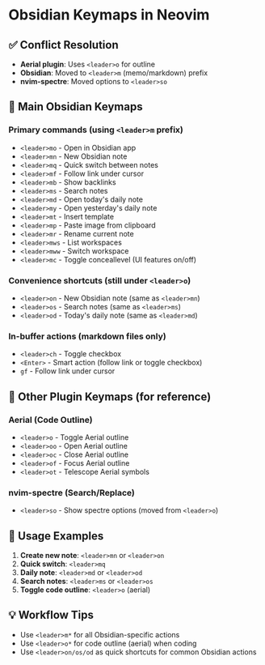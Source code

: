 # Obsidian Keymaps in Neovim

## ✅ Conflict Resolution
- **Aerial plugin**: Uses `<leader>o` for outline
- **Obsidian**: Moved to `<leader>m` (memo/markdown) prefix
- **nvim-spectre**: Moved options to `<leader>so`

## 🚀 Main Obsidian Keymaps

### Primary commands (using `<leader>m` prefix)
- `<leader>mo` - Open in Obsidian app
- `<leader>mn` - New Obsidian note
- `<leader>mq` - Quick switch between notes
- `<leader>mf` - Follow link under cursor
- `<leader>mb` - Show backlinks
- `<leader>ms` - Search notes
- `<leader>md` - Open today's daily note
- `<leader>my` - Open yesterday's daily note
- `<leader>mt` - Insert template
- `<leader>mp` - Paste image from clipboard
- `<leader>mr` - Rename current note
- `<leader>mws` - List workspaces
- `<leader>mww` - Switch workspace
- `<leader>mc` - Toggle conceallevel (UI features on/off)

### Convenience shortcuts (still under `<leader>o`)
- `<leader>on` - New Obsidian note (same as `<leader>mn`)
- `<leader>os` - Search notes (same as `<leader>ms`)
- `<leader>od` - Today's daily note (same as `<leader>md`)

### In-buffer actions (markdown files only)
- `<leader>ch` - Toggle checkbox
- `<Enter>` - Smart action (follow link or toggle checkbox)
- `gf` - Follow link under cursor

## 🔧 Other Plugin Keymaps (for reference)

### Aerial (Code Outline)
- `<leader>o` - Toggle Aerial outline
- `<leader>oo` - Open Aerial outline  
- `<leader>oc` - Close Aerial outline
- `<leader>of` - Focus Aerial outline
- `<leader>ot` - Telescope Aerial symbols

### nvim-spectre (Search/Replace)
- `<leader>so` - Show spectre options (moved from `<leader>o`)

## 📝 Usage Examples

1. **Create new note**: `<leader>mn` or `<leader>on`
2. **Quick switch**: `<leader>mq`
3. **Daily note**: `<leader>md` or `<leader>od`
4. **Search notes**: `<leader>ms` or `<leader>os`
5. **Toggle code outline**: `<leader>o` (aerial)

## 💡 Workflow Tips

- Use `<leader>m*` for all Obsidian-specific actions
- Use `<leader>o*` for code outline (aerial) when coding
- Use `<leader>on/os/od` as quick shortcuts for common Obsidian actions
